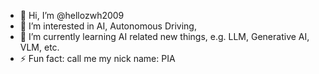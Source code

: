 - 👋 Hi, I’m @hellozwh2009
- 👀 I’m interested in AI, Autonomous Driving, 
- 🌱 I’m currently learning AI related new things, e.g. LLM, Generative AI, VLM, etc.
- ⚡ Fun fact: call me my nick name: PIA

<!---
hellozwh2009/hellozwh2009 is a ✨ special ✨ repository because its `README.md` (this file) appears on your GitHub profile.
You can click the Preview link to take a look at your changes.
--->
